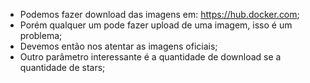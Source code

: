 * Podemos fazer download das imagens em: https://hub.docker.com;
* Porém qualquer um pode fazer upload de uma imagem, isso é um problema;
* Devemos então nos atentar as imagens oficiais;
* Outro parâmetro interessante é a quantidade de download se a quantidade de stars;